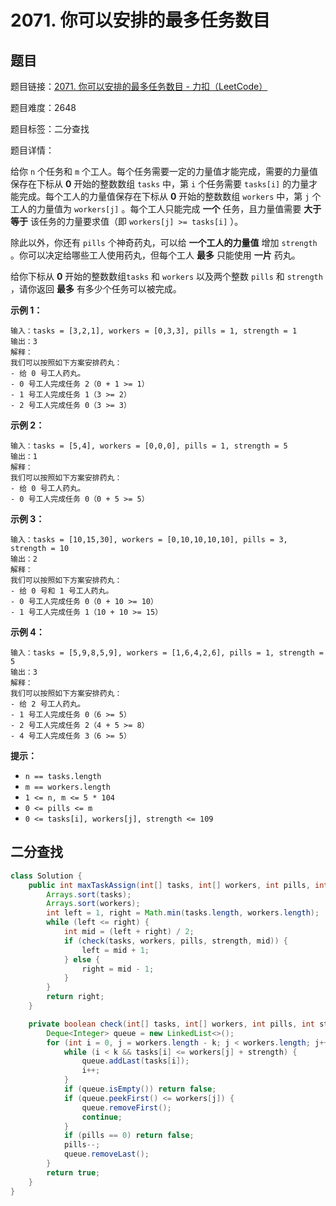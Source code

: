 # 2071. 你可以安排的最多任务数目

## 题目

题目链接：[2071. 你可以安排的最多任务数目 - 力扣（LeetCode）](https://leetcode.cn/problems/maximum-number-of-tasks-you-can-assign/description/)

题目难度：2648

题目标签：二分查找

题目详情：

给你 `n` 个任务和 `m` 个工人。每个任务需要一定的力量值才能完成，需要的力量值保存在下标从 **0** 开始的整数数组 `tasks` 中，第 `i` 个任务需要 `tasks[i]` 的力量才能完成。每个工人的力量值保存在下标从 **0** 开始的整数数组 `workers` 中，第 `j` 个工人的力量值为 `workers[j]` 。每个工人只能完成 **一个** 任务，且力量值需要 **大于等于** 该任务的力量要求值（即 `workers[j] >= tasks[i]` ）。

除此以外，你还有 `pills` 个神奇药丸，可以给 **一个工人的力量值** 增加 `strength` 。你可以决定给哪些工人使用药丸，但每个工人 **最多** 只能使用 **一片** 药丸。

给你下标从 **0** 开始的整数数组`tasks` 和 `workers` 以及两个整数 `pills` 和 `strength` ，请你返回 **最多** 有多少个任务可以被完成。

**示例 1：**

```
输入：tasks = [3,2,1], workers = [0,3,3], pills = 1, strength = 1
输出：3
解释：
我们可以按照如下方案安排药丸：
- 给 0 号工人药丸。
- 0 号工人完成任务 2（0 + 1 >= 1）
- 1 号工人完成任务 1（3 >= 2）
- 2 号工人完成任务 0（3 >= 3）
```

**示例 2：**

```
输入：tasks = [5,4], workers = [0,0,0], pills = 1, strength = 5
输出：1
解释：
我们可以按照如下方案安排药丸：
- 给 0 号工人药丸。
- 0 号工人完成任务 0（0 + 5 >= 5）
```

**示例 3：**

```
输入：tasks = [10,15,30], workers = [0,10,10,10,10], pills = 3, strength = 10
输出：2
解释：
我们可以按照如下方案安排药丸：
- 给 0 号和 1 号工人药丸。
- 0 号工人完成任务 0（0 + 10 >= 10）
- 1 号工人完成任务 1（10 + 10 >= 15）
```

**示例 4：**

```
输入：tasks = [5,9,8,5,9], workers = [1,6,4,2,6], pills = 1, strength = 5
输出：3
解释：
我们可以按照如下方案安排药丸：
- 给 2 号工人药丸。
- 1 号工人完成任务 0（6 >= 5）
- 2 号工人完成任务 2（4 + 5 >= 8）
- 4 号工人完成任务 3（6 >= 5）
```

**提示：**

- `n == tasks.length`
- `m == workers.length`
- `1 <= n, m <= 5 * 104`
- `0 <= pills <= m`
- `0 <= tasks[i], workers[j], strength <= 109`



## 二分查找

``` java
class Solution {
    public int maxTaskAssign(int[] tasks, int[] workers, int pills, int strength) {
        Arrays.sort(tasks);
        Arrays.sort(workers);
        int left = 1, right = Math.min(tasks.length, workers.length);
        while (left <= right) {
            int mid = (left + right) / 2;
            if (check(tasks, workers, pills, strength, mid)) {
                left = mid + 1;
            } else {
                right = mid - 1;
            }
        }
        return right;
    }

    private boolean check(int[] tasks, int[] workers, int pills, int strength, int k) {
        Deque<Integer> queue = new LinkedList<>();
        for (int i = 0, j = workers.length - k; j < workers.length; j++) {
            while (i < k && tasks[i] <= workers[j] + strength) {
                queue.addLast(tasks[i]);
                i++;
            }
            if (queue.isEmpty()) return false;
            if (queue.peekFirst() <= workers[j]) {
                queue.removeFirst();
                continue;
            }
            if (pills == 0) return false;
            pills--;
            queue.removeLast();
        }
        return true;
    }
}
```